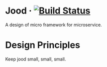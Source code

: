 # Jood &middot; [![Build Status](https://travis-ci.org/dxee/jood.svg?branch=master)](https://travis-ci.org/dxee/jood)
A design of micro framework for microservice.

# Design Principles
Keep jood small, small, small.
